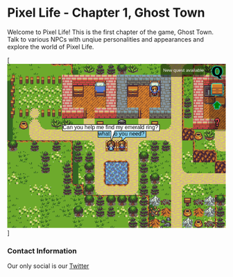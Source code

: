 # Pixel Life - Chapter 1, Ghost Town
Welcome to Pixel Life! This is the first chapter of the game, Ghost Town. Talk to various NPCs with unqiue personalities and appearances and explore the world of Pixel Life.

[<img src="image/demo.png">]

### Contact Information

Our only social is our [Twitter](https://x.com/PixelLifeSOL) 

